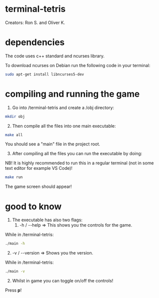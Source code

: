 # terminal-tetris

Creators: Ron S. and Oliver K.


# dependencies

The code uses c++ standard and ncurses library.

To download ncurses on Debian run the following code in your terminal:

```bash
sudo apt-get install libncurses5-dev
```

# compiling and running the game

1. Go into /terminal-tetris and create a /obj directory:

```bash
mkdir obj
```

2. Then compile all the files into one main executable:

```bash
make all
```

You should see a "main" file in the project root.

3. After compiling all the files you can run the executable by doing:

NB! It is highly recommended to run this in a regular terminal (not in some text editor for example VS Code)!

```bash
make run
```

The game screen should appear!

# good to know

1. The executable has also two flags:
   1. -h / --help => This shows you the controls for the game.

While in /terminal-tetris:

```bash
./main -h
```

   2. -v / --version => Shows you the version.

While in /terminal-tetris:

```bash
./main -v
```

2. Whilst in game you can toggle on/off the controls!

Press **p**!